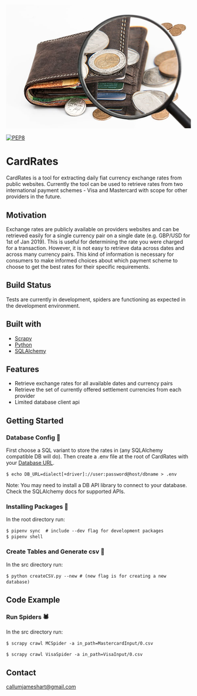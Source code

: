 

![Photo of wallet with currency and magnifying glass](/img/wallet-credit-card-cash-investment.jpg?raw=true "Title")

[![PEP8](https://img.shields.io/badge/code%20style-pep8-orange.svg)](https://www.python.org/dev/peps/pep-0008/)
# CardRates
CardRates is a tool for extracting daily fiat currency exchange rates from public websites. Currently the tool can be used to retrieve rates from two international payment schemes - Visa and Mastercard with scope for other providers in the future.

## Motivation
Exchange rates are publicly available on providers websites and can be retrieved easily for a single currency pair on a single date (e.g. GBP/USD for 1st of Jan 2019). This is useful for determining the rate you were charged for a transaction. However, it is not easy to retrieve data across dates and across many currency pairs. This kind of information is necessary for consumers to make informed choices about which payment scheme to choose to get the best rates for their specific requirements.

## Build Status
Tests are currently in development, spiders are functioning as expected in the development environment.

## Built with
- [Scrapy](https://github.com/scrapy/scrapy)
- [Python](https://www.python.org/)
- [SQLAlchemy](https://www.sqlalchemy.org/)

## Features
- Retrieve exchange rates for all available dates and currency pairs
- Retrieve the set of currently offered settlement currencies from each provider
- Limited database client api



## Getting Started

### Database Config 📝
First choose a SQL variant to store the rates in (any SQLAlchemy compatible DB will do).
Then create a .env file at the root of CardRates with your [Database URL](https://docs.sqlalchemy.org/en/13/core/engines.html).

```shell
$ echo DB_URL=dialect[+driver]://user:password@host/dbname > .env
```

Note: You may need to install a DB API library to connect to your database. Check the SQLAlchemy docs for supported APIs.

### Installing Packages 🐍
In the root directory run:
```shell
$ pipenv sync  # include --dev flag for development packages
$ pipenv shell
```

### Create Tables and Generate csv 📝
In the src directory run:
```shell
$ python createCSV.py --new # (new flag is for creating a new database)
```

## Code Example
### Run Spiders 🕷
In the src directory run:
```shell 
$ scrapy crawl MCSpider -a in_path=MastercardInput/0.csv
```
```shell
$ scrapy crawl VisaSpider -a in_path=VisaInput/0.csv
```

## Contact
[callumjameshart@gmail.com](mailto:callumjameshart@gmail.com)
